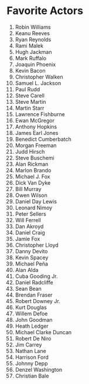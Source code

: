 # Favorite Actors

1. Robin Williams
1. Keanu Reeves
1. Ryan Reynolds
1. Rami Malek
1. Hugh Jackman
1. Mark Ruffalo
1. Joaquin Phoenix
1. Kevin Bacon
1. Christopher Walken
1. Samuel L. Jackson
1. Paul Rudd
1. Steve Carell
1. Steve Martin
1. Martin Starr
1. Lawrence Fishburne
1. Ewan McGregor
1. Anthony Hopkins
1. James Earl Jones
1. Benedict Cumberbatch
1. Morgan Freeman
1. Judd Hirsch
1. Steve Buschemi
1. Alan Rickman
1. Marlon Brando
1. Michael J. Fox
1. Dick Van Dyke
1. Bill Murray
1. Owen Wilson
1. Daniel Day Lewis
1. Leonard Nimoy
1. Peter Sellers
1. Will Ferrell
1. Dan Akroyd
1. Daniel Craig
1. Jamie Fox
1. Christopher Lloyd
1. Danny Devito
1. Kevin Spacey
1. Michael Peña
1. Alan Alda
1. Cuba Gooding Jr.
1. Daniel Radcliffe
1. Sean Bean
1. Brendan Fraser
1. Robert Downey Jr.
1. Kurt Douglas
1. Willem Defoe
1. John Goodman
1. Heath Ledger
1. Michael Clarke Duncan
1. Robert De Niro
1. Jim Carrey
1. Nathan Lane
1. Harrison Ford
1. Johnny Depp
1. Denzel Washington
1. Christian Bale
